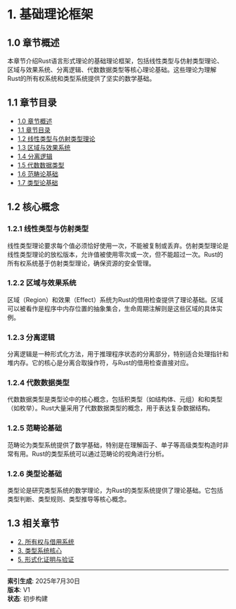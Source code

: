 # 1. 基础理论框架

## 1.0 章节概述

本章节介绍Rust语言形式理论的基础理论框架，包括线性类型与仿射类型理论、区域与效果系统、分离逻辑、代数数据类型等核心理论基础。这些理论为理解Rust的所有权系统和类型系统提供了坚实的数学基础。

## 1.1 章节目录

- [1.0 章节概述](#10-章节概述)
- [1.1 章节目录](#11-章节目录)
- [1.2 线性类型与仿射类型理论](01_linear_affine_types.md)
- [1.3 区域与效果系统](02_region_effect_systems.md)
- [1.4 分离逻辑](03_separation_logic.md)
- [1.5 代数数据类型](04_algebraic_data_types.md)
- [1.6 范畴论基础](05_category_theory.md)
- [1.7 类型论基础](06_type_theory_foundations.md)

## 1.2 核心概念

### 1.2.1 线性类型与仿射类型

线性类型理论要求每个值必须恰好使用一次，不能被复制或丢弃。仿射类型理论是线性类型理论的放松版本，允许值被使用零次或一次，但不能超过一次。Rust的所有权系统基于仿射类型理论，确保资源的安全管理。

### 1.2.2 区域与效果系统

区域（Region）和效果（Effect）系统为Rust的借用检查提供了理论基础。区域可以被看作是程序中内存位置的抽象集合，生命周期注解则是这些区域的具体实例。

### 1.2.3 分离逻辑

分离逻辑是一种形式化方法，用于推理程序状态的分离部分，特别适合处理指针和堆内存。它的核心是分离合取操作符，与Rust的借用检查直接对应。

### 1.2.4 代数数据类型

代数数据类型是类型论中的核心概念，包括积类型（如结构体、元组）和和类型（如枚举）。Rust大量采用了代数数据类型的概念，用于表达复杂数据结构。

### 1.2.5 范畴论基础

范畴论为类型系统提供了数学基础，特别是在理解函子、单子等高级类型构造时非常有用。Rust的类型系统可以通过范畴论的视角进行分析。

### 1.2.6 类型论基础

类型论是研究类型系统的数学理论，为Rust的类型系统提供了理论基础。它包括类型判断、类型规则、类型推导等核心概念。

## 1.3 相关章节

- [2. 所有权与借用系统](../02_ownership_borrowing/00_index.md)
- [3. 类型系统核心](../03_type_system_core/00_index.md)
- [5. 形式化证明与验证](../05_formal_verification/00_index.md)

---

**索引生成**: 2025年7月30日  
**版本**: V1  
**状态**: 初步构建 